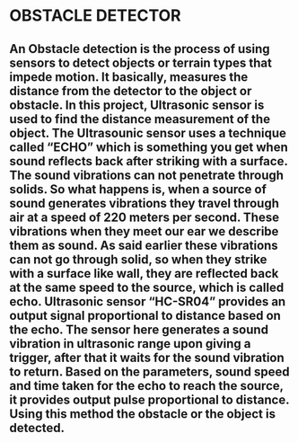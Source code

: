 # OBSTACLE DETECTOR

## An Obstacle detection is the process of using sensors to detect objects or terrain types that impede motion. It basically, measures the distance from the detector to the object or obstacle. In this project, Ultrasonic sensor is used to find the distance measurement of the object. The Ultrasounic sensor uses a technique called “ECHO” which is something you get when sound reflects back after striking with a surface. The sound vibrations can not penetrate through solids. So what happens is, when a source of sound generates vibrations they travel through air at a speed of 220 meters per second. These vibrations when they meet our ear we describe them as sound. As said earlier these vibrations can not go through solid, so when they strike with a surface like wall, they are reflected back at the same speed to the source, which is called echo. Ultrasonic sensor “HC-SR04” provides an output signal proportional to distance based on the echo. The sensor here generates a sound vibration in ultrasonic range upon giving a trigger, after that it waits for the sound vibration to return. Based on the parameters, sound speed and time taken for the echo to reach the source, it provides output pulse proportional to distance. Using this method the obstacle or the object is detected. 
